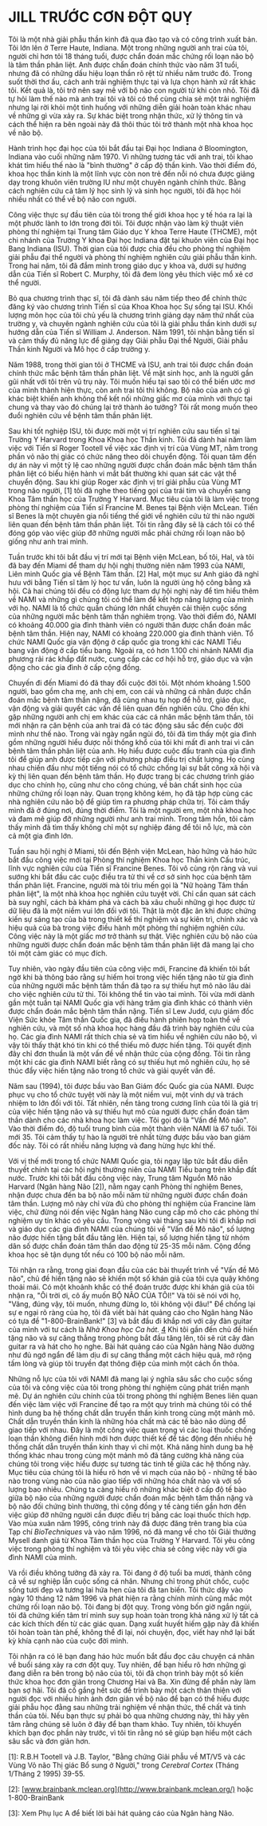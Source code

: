 # JILL TRƯỚC CƠN ĐỘT QUỴ

Tôi là một nhà giải phẫu thần kinh đã qua đào tạo và có công trình xuất bản. Tôi lớn lên ở Terre Haute, Indiana. Một trong những người anh trai của tôi, người chỉ hơn tôi 18 tháng tuổi, được chẩn đoán mắc chứng rối loạn não bộ là tâm thần phân liệt. Anh được chẩn đoán chính thức vào năm 31 tuổi, nhưng đã có những dấu hiệu loạn thần rõ rệt từ nhiều năm trước đó. Trong suốt thời thơ ấu, cách anh trải nghiệm thực tại và lựa chọn hành xử rất khác tôi. Kết quả là, tôi trở nên say mê với bộ não con người từ khi còn nhỏ. Tôi đã tự hỏi làm thế nào mà anh trai tôi và tôi có thể cùng chia sẻ một trải nghiệm nhưng lại rời khỏi một tình huống với những diễn giải hoàn toàn khác nhau về những gì vừa xảy ra. Sự khác biệt trong nhận thức, xử lý thông tin và cách thể hiện ra bên ngoài này đã thôi thúc tôi trở thành một nhà khoa học về não bộ.

Hành trình học đại học của tôi bắt đầu tại Đại học Indiana ở Bloomington, Indiana vào cuối những năm 1970. Vì những tương tác với anh trai, tôi khao khát tìm hiểu thế nào là "bình thường" ở cấp độ thần kinh. Vào thời điểm đó, khoa học thần kinh là một lĩnh vực còn non trẻ đến nỗi nó chưa được giảng dạy trong khuôn viên trường IU như một chuyên ngành chính thức. Bằng cách nghiên cứu cả tâm lý học sinh lý và sinh học người, tôi đã học hỏi nhiều nhất có thể về bộ não con người.

Công việc thực sự đầu tiên của tôi trong thế giới khoa học y tế hóa ra lại là một phước lành to lớn trong đời tôi. Tôi được nhận vào làm kỹ thuật viên phòng thí nghiệm tại Trung tâm Giáo dục Y khoa Terre Haute (THCME), một chi nhánh của Trường Y khoa Đại học Indiana đặt tại khuôn viên của Đại học Bang Indiana (ISU). Thời gian của tôi được chia đều cho phòng thí nghiệm giải phẫu đại thể người và phòng thí nghiệm nghiên cứu giải phẫu thần kinh. Trong hai năm, tôi đã đắm mình trong giáo dục y khoa và, dưới sự hướng dẫn của Tiến sĩ Robert C. Murphy, tôi đã đem lòng yêu thích việc mổ xẻ cơ thể người.

Bỏ qua chương trình thạc sĩ, tôi đã dành sáu năm tiếp theo để chính thức đăng ký vào chương trình Tiến sĩ của Khoa Khoa học Sự sống tại ISU. Khối lượng môn học của tôi chủ yếu là chương trình giảng dạy năm thứ nhất của trường y, và chuyên ngành nghiên cứu của tôi là giải phẫu thần kinh dưới sự hướng dẫn của Tiến sĩ William J. Anderson. Năm 1991, tôi nhận bằng tiến sĩ và cảm thấy đủ năng lực để giảng dạy Giải phẫu Đại thể Người, Giải phẫu Thần kinh Người và Mô học ở cấp trường y.

Năm 1988, trong thời gian tôi ở THCME và ISU, anh trai tôi được chẩn đoán chính thức mắc bệnh tâm thần phân liệt. Về mặt sinh học, anh là người gần gũi nhất với tôi trên vũ trụ này. Tôi muốn hiểu tại sao tôi có thể biến ước mơ của mình thành hiện thực, còn anh trai tôi thì không. Bộ não của anh có gì khác biệt khiến anh không thể kết nối những giấc mơ của mình với thực tại chung và thay vào đó chúng lại trở thành ảo tưởng? Tôi rất mong muốn theo đuổi nghiên cứu về bệnh tâm thần phân liệt.

Sau khi tốt nghiệp ISU, tôi được mời một vị trí nghiên cứu sau tiến sĩ tại Trường Y Harvard trong Khoa Khoa học Thần kinh. Tôi đã dành hai năm làm việc với Tiến sĩ Roger Tootell về việc xác định vị trí của Vùng MT, nằm trong phần vỏ não thị giác có chức năng theo dõi chuyển động. Tôi quan tâm đến dự án này vì một tỷ lệ cao những người được chẩn đoán mắc bệnh tâm thần phân liệt có biểu hiện hành vi mắt bất thường khi quan sát các vật thể chuyển động. Sau khi giúp Roger xác định vị trí giải phẫu của Vùng MT trong não người, [1] tôi đã nghe theo tiếng gọi của trái tim và chuyển sang Khoa Tâm thần học của Trường Y Harvard. Mục tiêu của tôi là làm việc trong phòng thí nghiệm của Tiến sĩ Francine M. Benes tại Bệnh viện McLean. Tiến sĩ Benes là một chuyên gia nổi tiếng thế giới về nghiên cứu tử thi não người liên quan đến bệnh tâm thần phân liệt. Tôi tin rằng đây sẽ là cách tôi có thể đóng góp vào việc giúp đỡ những người mắc phải chứng rối loạn não bộ giống như anh trai mình.

Tuần trước khi tôi bắt đầu vị trí mới tại Bệnh viện McLean, bố tôi, Hal, và tôi đã bay đến Miami để tham dự hội nghị thường niên năm 1993 của NAMI, Liên minh Quốc gia về Bệnh Tâm thần. [2] Hal, một mục sư Anh giáo đã nghỉ hưu với bằng Tiến sĩ tâm lý học tư vấn, luôn là người ủng hộ công bằng xã hội. Cả hai chúng tôi đều có động lực tham dự hội nghị này để tìm hiểu thêm về NAMI và những gì chúng tôi có thể làm để kết hợp năng lượng của mình với họ. NAMI là tổ chức quần chúng lớn nhất chuyên cải thiện cuộc sống của những người mắc bệnh tâm thần nghiêm trọng. Vào thời điểm đó, NAMI có khoảng 40.000 gia đình thành viên có người thân được chẩn đoán mắc bệnh tâm thần. Hiện nay, NAMI có khoảng 220.000 gia đình thành viên. Tổ chức NAMI Quốc gia vận động ở cấp quốc gia trong khi các NAMI Tiểu bang vận động ở cấp tiểu bang. Ngoài ra, có hơn 1.100 chi nhánh NAMI địa phương rải rác khắp đất nước, cung cấp các cơ hội hỗ trợ, giáo dục và vận động cho các gia đình ở cấp cộng đồng.

Chuyến đi đến Miami đó đã thay đổi cuộc đời tôi. Một nhóm khoảng 1.500 người, bao gồm cha mẹ, anh chị em, con cái và những cá nhân được chẩn đoán mắc bệnh tâm thần nặng, đã cùng nhau tụ họp để hỗ trợ, giáo dục, vận động và giải quyết các vấn đề liên quan đến nghiên cứu. Cho đến khi gặp những người anh chị em khác của các cá nhân mắc bệnh tâm thần, tôi mới nhận ra căn bệnh của anh trai đã có tác động sâu sắc đến cuộc đời mình như thế nào. Trong vài ngày ngắn ngủi đó, tôi đã tìm thấy một gia đình gồm những người hiểu được nỗi thống khổ của tôi khi mất đi anh trai vì căn bệnh tâm thần phân liệt của anh. Họ hiểu được cuộc đấu tranh của gia đình tôi để giúp anh được tiếp cận với phương pháp điều trị chất lượng. Họ cùng nhau chiến đấu như một tiếng nói có tổ chức chống lại sự bất công xã hội và kỳ thị liên quan đến bệnh tâm thần. Họ được trang bị các chương trình giáo dục cho chính họ, cũng như cho công chúng, về bản chất sinh học của những chứng rối loạn này. Quan trọng không kém, họ đã tập hợp cùng các nhà nghiên cứu não bộ để giúp tìm ra phương pháp chữa trị. Tôi cảm thấy mình đã ở đúng nơi, đúng thời điểm. Tôi là một người em, một nhà khoa học và đam mê giúp đỡ những người như anh trai mình. Trong tâm hồn, tôi cảm thấy mình đã tìm thấy không chỉ một sự nghiệp đáng để tôi nỗ lực, mà còn cả một gia đình lớn.

Tuần sau hội nghị ở Miami, tôi đến Bệnh viện McLean, hào hứng và háo hức bắt đầu công việc mới tại Phòng thí nghiệm Khoa học Thần kinh Cấu trúc, lĩnh vực nghiên cứu của Tiến sĩ Francine Benes. Tôi vô cùng rộn ràng và vui sướng khi bắt đầu các cuộc điều tra tử thi về cơ sở sinh học của bệnh tâm thần phân liệt. Francine, người mà tôi trìu mến gọi là "Nữ hoàng Tâm thần phân liệt", là một nhà khoa học nghiên cứu tuyệt vời. Chỉ cần quan sát cách bà suy nghĩ, cách bà khám phá và cách bà xâu chuỗi những gì học được từ dữ liệu đã là một niềm vui lớn đối với tôi. Thật là một đặc ân khi được chứng kiến sự sáng tạo của bà trong thiết kế thí nghiệm và sự kiên trì, chính xác và hiệu quả của bà trong việc điều hành một phòng thí nghiệm nghiên cứu. Công việc này là một giấc mơ trở thành sự thật. Việc nghiên cứu bộ não của những người được chẩn đoán mắc bệnh tâm thần phân liệt đã mang lại cho tôi một cảm giác có mục đích.

Tuy nhiên, vào ngày đầu tiên của công việc mới, Francine đã khiến tôi bất ngờ khi bà thông báo rằng sự hiếm hoi trong việc hiến tặng não từ gia đình của những người mắc bệnh tâm thần đã tạo ra sự thiếu hụt mô não lâu dài cho việc nghiên cứu tử thi. Tôi không thể tin vào tai mình. Tôi vừa mới dành gần một tuần tại NAMI Quốc gia với hàng trăm gia đình khác có thành viên được chẩn đoán mắc bệnh tâm thần nặng. Tiến sĩ Lew Judd, cựu giám đốc Viện Sức khỏe Tâm thần Quốc gia, đã điều hành phiên họp toàn thể về nghiên cứu, và một số nhà khoa học hàng đầu đã trình bày nghiên cứu của họ. Các gia đình NAMI rất thích chia sẻ và tìm hiểu về nghiên cứu não bộ, vì vậy tôi thấy thật khó tin khi có thể thiếu mô được hiến tặng. Tôi quyết định đây chỉ đơn thuần là một vấn đề về nhận thức của cộng đồng. Tôi tin rằng một khi các gia đình NAMI biết rằng có sự thiếu hụt mô nghiên cứu, họ sẽ thúc đẩy việc hiến tặng não trong tổ chức và giải quyết vấn đề.

Năm sau (1994), tôi được bầu vào Ban Giám đốc Quốc gia của NAMI. Được phục vụ cho tổ chức tuyệt vời này là một niềm vui, một vinh dự và trách nhiệm to lớn đối với tôi. Tất nhiên, nền tảng trong cương lĩnh của tôi là giá trị của việc hiến tặng não và sự thiếu hụt mô của người được chẩn đoán tâm thần dành cho các nhà khoa học làm việc. Tôi gọi đó là "Vấn đề Mô não". Vào thời điểm đó, độ tuổi trung bình của một thành viên NAMI là 67 tuổi. Tôi mới 35. Tôi cảm thấy tự hào là người trẻ nhất từng được bầu vào ban giám đốc này. Tôi có rất nhiều năng lượng và đang hừng hực khí thế.

Với vị thế mới trong tổ chức NAMI Quốc gia, tôi ngay lập tức bắt đầu diễn thuyết chính tại các hội nghị thường niên của NAMI Tiểu bang trên khắp đất nước. Trước khi tôi bắt đầu công việc này, Trung tâm Nguồn Mô não Harvard (Ngân hàng Não [2]), nằm ngay cạnh Phòng thí nghiệm Benes, nhận được chưa đến ba bộ não mỗi năm từ những người được chẩn đoán tâm thần. Lượng mô này chỉ vừa đủ cho phòng thí nghiệm của Francine làm việc, chứ đừng nói đến việc Ngân hàng Não cung cấp mô cho các phòng thí nghiệm uy tín khác có yêu cầu. Trong vòng vài tháng sau khi tôi đi khắp nơi và giáo dục các gia đình NAMI của chúng tôi về "Vấn đề Mô não", số lượng não được hiến tặng bắt đầu tăng lên. Hiện tại, số lượng hiến tặng từ nhóm dân số được chẩn đoán tâm thần dao động từ 25-35 mỗi năm. Cộng đồng khoa học sẽ tận dụng tốt nếu có 100 bộ não mỗi năm.

Tôi nhận ra rằng, trong giai đoạn đầu của các bài thuyết trình về "Vấn đề Mô não", chủ đề hiến tặng não sẽ khiến một số khán giả của tôi cựa quậy không thoải mái. Có một khoảnh khắc có thể đoán trước được khi khán giả của tôi nhận ra, "Ôi trời ơi, cô ấy muốn BỘ NÃO CỦA TÔI!" Và tôi sẽ nói với họ, "Vâng, đúng vậy, tôi muốn, nhưng đừng lo, tôi không vội đâu!" Để chống lại sự e ngại rõ ràng của họ, tôi đã viết bài hát quảng cáo cho Ngân hàng Não có tựa đề "1-800-BrainBank!" [3] và bắt đầu đi khắp nơi với cây đàn guitar của mình với tư cách là _Nhà Khoa học Ca hát._ [4] Khi tôi gần đến chủ đề hiến tặng não và sự căng thẳng trong phòng bắt đầu tăng lên, tôi sẽ rút cây đàn guitar ra và hát cho họ nghe. Bài hát quảng cáo của Ngân hàng Não dường như đủ ngớ ngẩn để làm dịu đi sự căng thẳng một cách hiệu quả, mở rộng tấm lòng và giúp tôi truyền đạt thông điệp của mình một cách ổn thỏa.

Những nỗ lực của tôi với NAMI đã mang lại ý nghĩa sâu sắc cho cuộc sống của tôi và công việc của tôi trong phòng thí nghiệm cũng phát triển mạnh mẽ. Dự án nghiên cứu chính của tôi trong phòng thí nghiệm Benes liên quan đến việc làm việc với Francine để tạo ra một quy trình mà chúng tôi có thể hình dung ba hệ thống chất dẫn truyền thần kinh trong cùng một mảnh mô. Chất dẫn truyền thần kinh là những hóa chất mà các tế bào não dùng để giao tiếp với nhau. Đây là một công việc quan trọng vì các loại thuốc chống loạn thần không điển hình mới hơn được thiết kế để tác động đến nhiều hệ thống chất dẫn truyền thần kinh thay vì chỉ một. Khả năng hình dung ba hệ thống khác nhau trong cùng một mảnh mô đã tăng cường khả năng của chúng tôi trong việc hiểu được sự tương tác tinh tế giữa các hệ thống này. Mục tiêu của chúng tôi là hiểu rõ hơn về vi mạch của não bộ - những tế bào nào trong vùng nào của não giao tiếp với những hóa chất nào và với số lượng bao nhiêu. Chúng ta càng hiểu rõ những khác biệt ở cấp độ tế bào giữa bộ não của những người được chẩn đoán mắc bệnh tâm thần nặng và bộ não đối chứng bình thường, thì cộng đồng y tế càng tiến gần hơn đến việc giúp đỡ những người cần được điều trị bằng các loại thuốc thích hợp. Vào mùa xuân năm 1995, công trình này đã được đăng trên trang bìa của Tạp chí _BioTechniques_ và vào năm 1996, nó đã mang về cho tôi Giải thưởng Mysell danh giá từ Khoa Tâm thần học của Trường Y Harvard. Tôi yêu công việc trong phòng thí nghiệm và tôi yêu việc chia sẻ công việc này với gia đình NAMI của mình.

Và rồi điều không tưởng đã xảy ra. Tôi đang ở độ tuổi ba mươi, thành công cả về sự nghiệp lẫn cuộc sống cá nhân. Nhưng chỉ trong phút chốc, cuộc sống tươi đẹp và tương lai hứa hẹn của tôi đã tan biến. Tôi thức dậy vào ngày 10 tháng 12 năm 1996 và phát hiện ra rằng chính mình cũng mắc một chứng rối loạn não bộ. Tôi đang bị đột quỵ. Trong vòng bốn giờ ngắn ngủi, tôi đã chứng kiến tâm trí mình suy sụp hoàn toàn trong khả năng xử lý tất cả các kích thích đến từ các giác quan. Dạng xuất huyết hiếm gặp này đã khiến tôi hoàn toàn tàn phế, không thể đi lại, nói chuyện, đọc, viết hay nhớ lại bất kỳ khía cạnh nào của cuộc đời mình.

Tôi nhận ra có lẽ bạn đang háo hức muốn bắt đầu đọc câu chuyện cá nhân về buổi sáng xảy ra cơn đột quỵ. Tuy nhiên, để bạn hiểu rõ hơn những gì đang diễn ra bên trong bộ não của tôi, tôi đã chọn trình bày một số kiến thức khoa học đơn giản trong Chương Hai và Ba. Xin đừng để phần này làm bạn sợ hãi. Tôi đã cố gắng hết sức để trình bày một cách thân thiện với người đọc với nhiều hình ảnh đơn giản về bộ não để bạn có thể hiểu được giải phẫu học đằng sau những trải nghiệm về nhận thức, thể chất và tinh thần của tôi. Nếu bạn thực sự phải bỏ qua những chương này, thì hãy yên tâm rằng chúng sẽ luôn ở đây để bạn tham khảo. Tuy nhiên, tôi khuyến khích bạn đọc phần này trước, vì tôi tin rằng nó sẽ giúp bạn hiểu một cách sâu sắc và đơn giản hơn.

[1]: R.B.H Tootell và J.B. Taylor, "Bằng chứng Giải phẫu về MT/V5 và các Vùng Vỏ não Thị giác Bổ sung ở Người," trong _Cerebral Cortex_ (Tháng 1/Tháng 2 1995) 39-55.

[2]: [www.brainbank.mclean.org](http://www.brainbank.mclean.org/) hoặc 1-800-BrainBank

[3]: Xem Phụ lục A để biết lời bài hát quảng cáo của Ngân hàng Não.

[4]: [www.drjilltaylor.com](http://www.drjilltaylor.com/)